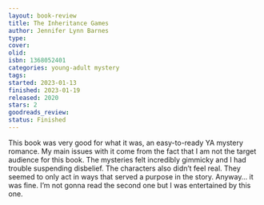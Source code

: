 ```yaml
--- 
layout: book-review 
title: The Inheritance Games
author: Jennifer Lynn Barnes 
type: 
cover: 
olid:  
isbn: 1368052401
categories: young-adult mystery
tags:  
started: 2023-01-13
finished: 2023-01-19
released: 2020
stars: 2
goodreads_review:  
status: Finished
---  
```

This book was very good for what it was, an easy-to-ready YA mystery romance. My main issues with it come from the fact that I am not the target audience for this book. The mysteries felt incredibly gimmicky and I had trouble suspending disbelief. The characters also didn’t feel real. They seemed to only act in ways that served a purpose in the story. Anyway… it was fine. I’m not gonna read the second one but I was entertained by this one.
